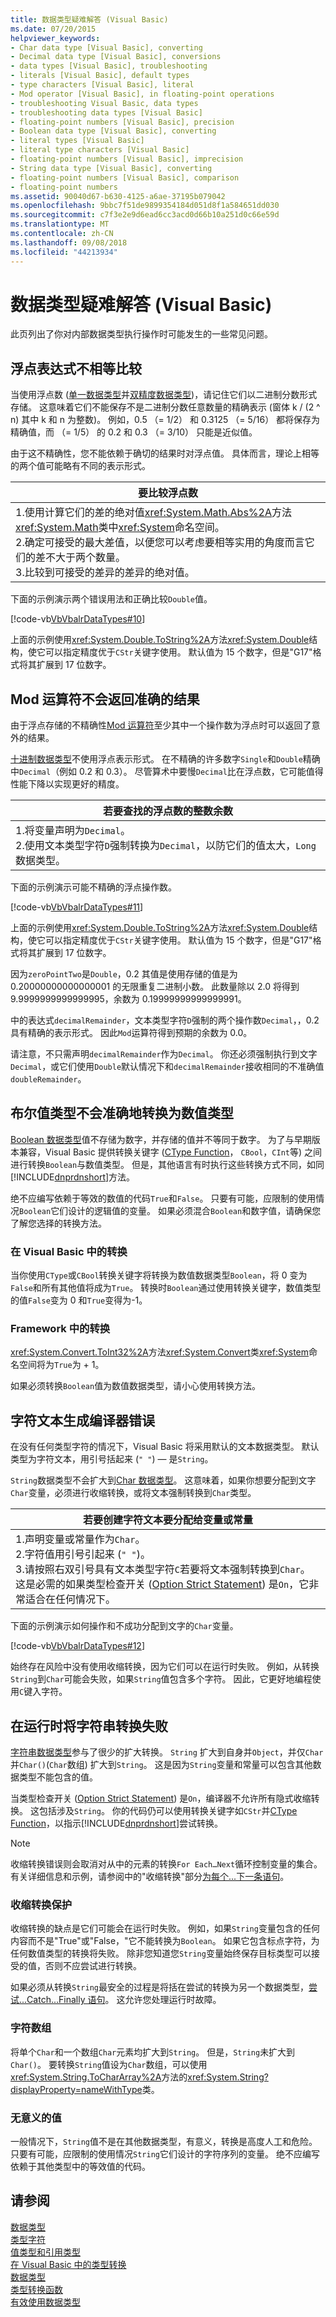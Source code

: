 ```yaml
---
title: 数据类型疑难解答 (Visual Basic)
ms.date: 07/20/2015
helpviewer_keywords:
- Char data type [Visual Basic], converting
- Decimal data type [Visual Basic], conversions
- data types [Visual Basic], troubleshooting
- literals [Visual Basic], default types
- type characters [Visual Basic], literal
- Mod operator [Visual Basic], in floating-point operations
- troubleshooting Visual Basic, data types
- troubleshooting data types [Visual Basic]
- floating-point numbers [Visual Basic], precision
- Boolean data type [Visual Basic], converting
- literal types [Visual Basic]
- literal type characters [Visual Basic]
- floating-point numbers [Visual Basic], imprecision
- String data type [Visual Basic], converting
- floating-point numbers [Visual Basic], comparison
- floating-point numbers
ms.assetid: 90040d67-b630-4125-a6ae-37195b079042
ms.openlocfilehash: 9bbc7f51de9899354184d051d8f1a584651dd030
ms.sourcegitcommit: c7f3e2e9d6ead6cc3acd0d66b10a251d0c66e59d
ms.translationtype: MT
ms.contentlocale: zh-CN
ms.lasthandoff: 09/08/2018
ms.locfileid: "44213934"
---
```

# <a name="troubleshooting-data-types-visual-basic"></a>数据类型疑难解答 (Visual Basic)
此页列出了你对内部数据类型执行操作时可能发生的一些常见问题。  
  
## <a name="floating-point-expressions-do-not-compare-as-equal"></a>浮点表达式不相等比较  
 当使用浮点数 ([单一数据类型](../../../../visual-basic/language-reference/data-types/single-data-type.md)并[双精度数据类型](../../../../visual-basic/language-reference/data-types/double-data-type.md))，请记住它们以二进制分数形式存储。 这意味着它们不能保存不是二进制分数任意数量的精确表示 (窗体 k / (2 ^ n) 其中 k 和 n 为整数)。 例如，0.5 （= 1/2） 和 0.3125 （= 5/16） 都将保存为精确值，而 （= 1/5） 的 0.2 和 0.3 （= 3/10） 只能是近似值。  
  
 由于这不精确性，您不能依赖于确切的结果时对浮点值。 具体而言，理论上相等的两个值可能略有不同的表示形式。  
  
| 要比较浮点数 | 
|---| 
|1.使用计算它们的差的绝对值<xref:System.Math.Abs%2A>方法<xref:System.Math>类中<xref:System>命名空间。<br />2.确定可接受的最大差值，以便您可以考虑要相等实用的角度而言它们的差不大于两个数量。<br />3.比较到可接受的差异的差异的绝对值。|  
  
 下面的示例演示两个错误用法和正确比较`Double`值。  
  
 [!code-vb[VbVbalrDataTypes#10](../../../../visual-basic/language-reference/data-types/codesnippet/VisualBasic/troubleshooting-data-types_1.vb)]  
  
 上面的示例使用<xref:System.Double.ToString%2A>方法<xref:System.Double>结构，使它可以指定精度优于`CStr`关键字使用。 默认值为 15 个数字，但是"G17"格式将其扩展到 17 位数字。  
  
## <a name="mod-operator-does-not-return-accurate-result"></a>Mod 运算符不会返回准确的结果  
 由于浮点存储的不精确性[Mod 运算符](../../../../visual-basic/language-reference/operators/mod-operator.md)至少其中一个操作数为浮点时可以返回了意外的结果。  
  
 [十进制数据类型](../../../../visual-basic/language-reference/data-types/decimal-data-type.md)不使用浮点表示形式。 在不精确的许多数字`Single`和`Double`精确中`Decimal`（例如 0.2 和 0.3）。 尽管算术中要慢`Decimal`比在浮点数，它可能值得性能下降以实现更好的精度。  
  
|若要查找的浮点数的整数余数|  
|---|  
|1.将变量声明为`Decimal`。<br />2.使用文本类型字符`D`强制转换为`Decimal`，以防它们的值太大，`Long`数据类型。|  
  
 下面的示例演示可能不精确的浮点操作数。  
  
 [!code-vb[VbVbalrDataTypes#11](../../../../visual-basic/language-reference/data-types/codesnippet/VisualBasic/troubleshooting-data-types_2.vb)]  
  
 上面的示例使用<xref:System.Double.ToString%2A>方法<xref:System.Double>结构，使它可以指定精度优于`CStr`关键字使用。 默认值为 15 个数字，但是"G17"格式将其扩展到 17 位数字。  
  
 因为`zeroPointTwo`是`Double`，0.2 其值是使用存储的值是为 0.20000000000000001 的无限重复二进制小数。 此数量除以 2.0 将得到 9.9999999999999995，余数为 0.19999999999999991。  
  
 中的表达式`decimalRemainder`，文本类型字符`D`强制的两个操作数`Decimal`，，0.2 具有精确的表示形式。 因此`Mod`运算符得到预期的余数为 0.0。  
  
 请注意，不只需声明`decimalRemainder`作为`Decimal`。 你还必须强制执行到文字`Decimal`，或它们使用`Double`默认情况下和`decimalRemainder`接收相同的不准确值`doubleRemainder`。  
  
## <a name="boolean-type-does-not-convert-to-numeric-type-accurately"></a>布尔值类型不会准确地转换为数值类型  
 [Boolean 数据类型](../../../../visual-basic/language-reference/data-types/boolean-data-type.md)值不存储为数字，并存储的值并不等同于数字。 为了与早期版本兼容，Visual Basic 提供转换关键字 ([CType Function](../../../../visual-basic/language-reference/functions/ctype-function.md)， `CBool`，`CInt`等) 之间进行转换`Boolean`与数值类型。 但是，其他语言有时执行这些转换方式不同，如同[!INCLUDE[dnprdnshort](~/includes/dnprdnshort-md.md)]方法。  
  
 绝不应编写依赖于等效的数值的代码`True`和`False`。 只要有可能，应限制的使用情况`Boolean`它们设计的逻辑值的变量。 如果必须混合`Boolean`和数字值，请确保您了解您选择的转换方法。  
  
### <a name="conversion-in-visual-basic"></a>在 Visual Basic 中的转换  
 当你使用`CType`或`CBool`转换关键字将转换为数值数据类型`Boolean`，将 0 变为`False`和所有其他值将成为`True`。 转换时`Boolean`通过使用转换关键字，数值类型的值`False`变为 0 和`True`变得为-1。  
  
### <a name="conversion-in-the-framework"></a>Framework 中的转换  
 <xref:System.Convert.ToInt32%2A>方法<xref:System.Convert>类<xref:System>命名空间将为`True`为 + 1。  
  
 如果必须转换`Boolean`值为数值数据类型，请小心使用转换方法。  
  
## <a name="character-literal-generates-compiler-error"></a>字符文本生成编译器错误  
 在没有任何类型字符的情况下，Visual Basic 将采用默认的文本数据类型。 默认类型为字符文本，用引号括起来 (`" "`) — 是`String`。  
  
 `String`数据类型不会扩大到[Char 数据类型](../../../../visual-basic/language-reference/data-types/char-data-type.md)。 这意味着，如果你想要分配到文字`Char`变量，必须进行收缩转换，或将文本强制转换到`Char`类型。  

|若要创建字符文本要分配给变量或常量|
|---|  
|1.声明变量或常量作为`Char`。<br />2.字符值用引号引起来 (`" "`)。<br />3.请按照右双引号具有文本类型字符`C`若要将文本强制转换到`Char`。 这是必需的如果类型检查开关 ([Option Strict Statement](../../../../visual-basic/language-reference/statements/option-strict-statement.md)) 是`On`，它非常适合在任何情况下。|  
  
 下面的示例演示如何操作和不成功分配到文字的`Char`变量。  
  
 [!code-vb[VbVbalrDataTypes#12](../../../../visual-basic/language-reference/data-types/codesnippet/VisualBasic/troubleshooting-data-types_3.vb)]  
  
 始终存在风险中没有使用收缩转换，因为它们可以在运行时失败。 例如，从转换`String`到`Char`可能会失败，如果`String`值包含多个字符。 因此，它更好地编程使用`C`键入字符。  
  
## <a name="string-conversion-fails-at-run-time"></a>在运行时将字符串转换失败  
 [字符串数据类型](../../../../visual-basic/language-reference/data-types/string-data-type.md)参与了很少的扩大转换。 `String` 扩大到自身并`Object`，并仅`Char`并`Char()`(`Char`数组) 扩大到`String`。 这是因为`String`变量和常量可以包含其他数据类型不能包含的值。  
  
 当类型检查开关 ([Option Strict Statement](../../../../visual-basic/language-reference/statements/option-strict-statement.md)) 是`On`，编译器不允许所有隐式收缩转换。 这包括涉及`String`。 你的代码仍可以使用转换关键字如`CStr`并[CType Function](../../../../visual-basic/language-reference/functions/ctype-function.md)，以指示[!INCLUDE[dnprdnshort](~/includes/dnprdnshort-md.md)]尝试转换。  
  
> [!NOTE]
>  收缩转换错误则会取消对从中的元素的转换`For Each…Next`循环控制变量的集合。 有关详细信息和示例，请参阅中的"收缩转换"部分[为每个...下一条语句](../../../../visual-basic/language-reference/statements/for-each-next-statement.md)。  
  
### <a name="narrowing-conversion-protection"></a>收缩转换保护  
 收缩转换的缺点是它们可能会在运行时失败。 例如，如果`String`变量包含的任何内容而不是"True"或"False，"它不能转换为`Boolean`。 如果它包含标点字符，为任何数值类型的转换将失败。 除非您知道您`String`变量始终保存目标类型可以接受的值，否则不应尝试进行转换。  
  
 如果必须从转换`String`最安全的过程是将括在尝试的转换为另一个数据类型，[尝试...Catch...Finally 语句](../../../../visual-basic/language-reference/statements/try-catch-finally-statement.md)。 这允许您处理运行时故障。  
  
### <a name="character-arrays"></a>字符数组  
 将单个`Char`和一个数组`Char`元素均扩大到`String`。 但是，`String`未扩大到`Char()`。 要转换`String`值设为`Char`数组，可以使用<xref:System.String.ToCharArray%2A>方法的<xref:System.String?displayProperty=nameWithType>类。  
  
### <a name="meaningless-values"></a>无意义的值  
 一般情况下，`String`值不是在其他数据类型，有意义，转换是高度人工和危险。 只要有可能，应限制的使用情况`String`它们设计的字符序列的变量。 绝不应编写依赖于其他类型中的等效值的代码。  
  
## <a name="see-also"></a>请参阅  
 [数据类型](../../../../visual-basic/programming-guide/language-features/data-types/index.md)  
 [类型字符](../../../../visual-basic/programming-guide/language-features/data-types/type-characters.md)  
 [值类型和引用类型](../../../../visual-basic/programming-guide/language-features/data-types/value-types-and-reference-types.md)  
 [在 Visual Basic 中的类型转换](../../../../visual-basic/programming-guide/language-features/data-types/type-conversions.md)  
 [数据类型](../../../../visual-basic/language-reference/data-types/index.md)  
 [类型转换函数](../../../../visual-basic/language-reference/functions/type-conversion-functions.md)  
 [有效使用数据类型](../../../../visual-basic/programming-guide/language-features/data-types/efficient-use-of-data-types.md)
